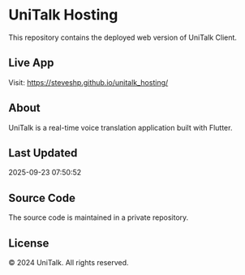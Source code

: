 # UniTalk Hosting

This repository contains the deployed web version of UniTalk Client.

## Live App
Visit: https://steveshp.github.io/unitalk_hosting/

## About
UniTalk is a real-time voice translation application built with Flutter.

## Last Updated
2025-09-23 07:50:52

## Source Code
The source code is maintained in a private repository.

## License
© 2024 UniTalk. All rights reserved.
